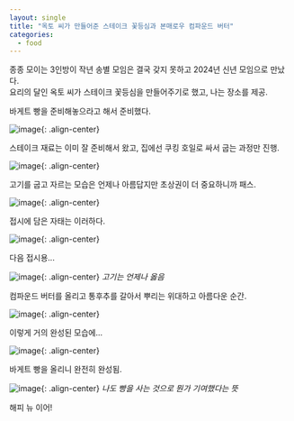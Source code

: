 ```yaml
---
layout: single
title: "옥토 씨가 만들어준 스테이크 꽃등심과 본매로우 컴파운드 버터"
categories:
  - food
---
```


종종 모이는 3인방이 작년 송별 모임은 결국 갖지 못하고 2024년 신년 모임으로 만났다.  
요리의 달인 옥토 씨가 스테이크 꽃등심을 만들어주기로 했고, 나는 장소를 제공.

바게트 빵을 준비해놓으라고 해서 준비했다.

![image](</images/2024-02-04a/20240127_005450041_iOSs64.jpg>){: .align-center}

스테이크 재료는 이미 잘 준비해서 왔고, 집에선 쿠킹 호일로 싸서 굽는 과정만 진행.

![image](</images/2024-02-04a/20240127_023248626_iOSs64.jpg>){: .align-center}

고기를 굽고 자르는 모습은 언제나 아름답지만 초상권이 더 중요하니까 패스.

![image](</images/2024-02-04a/20240127_023307232_iOSs64.jpg>){: .align-center}

접시에 담은 자태는 이러하다.

![image](</images/2024-02-04a/20240127_023433495_iOSs64.jpg>){: .align-center}

다음 접시용...

![image](</images/2024-02-04a/20240127_023441737_iOSs64.jpg>){: .align-center}
*고기는 언제나 옳음*

컴파운드 버터를 올리고 통후추를 갈아서 뿌리는 위대하고 아름다운 순간.

![image](</images/2024-02-04a/20240127_023726980_iOSs64.jpg>){: .align-center}

이렇게 거의 완성된 모습에...

![image](</images/2024-02-04a/20240127_023733996_iOSs64.jpg>){: .align-center}

바게트 빵을 올리니 완전히 완성됨.

![image](</images/2024-02-04a/20240127_023833950_iOSs64.jpg>){: .align-center}
*나도 빵을 사는 것으로 뭔가 기여했다는 뜻*

해피 뉴 이어!
